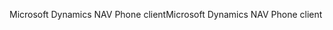 <span data-ttu-id="d6c16-101">Microsoft Dynamics NAV Phone client</span><span class="sxs-lookup"><span data-stu-id="d6c16-101">Microsoft Dynamics NAV Phone client</span></span>